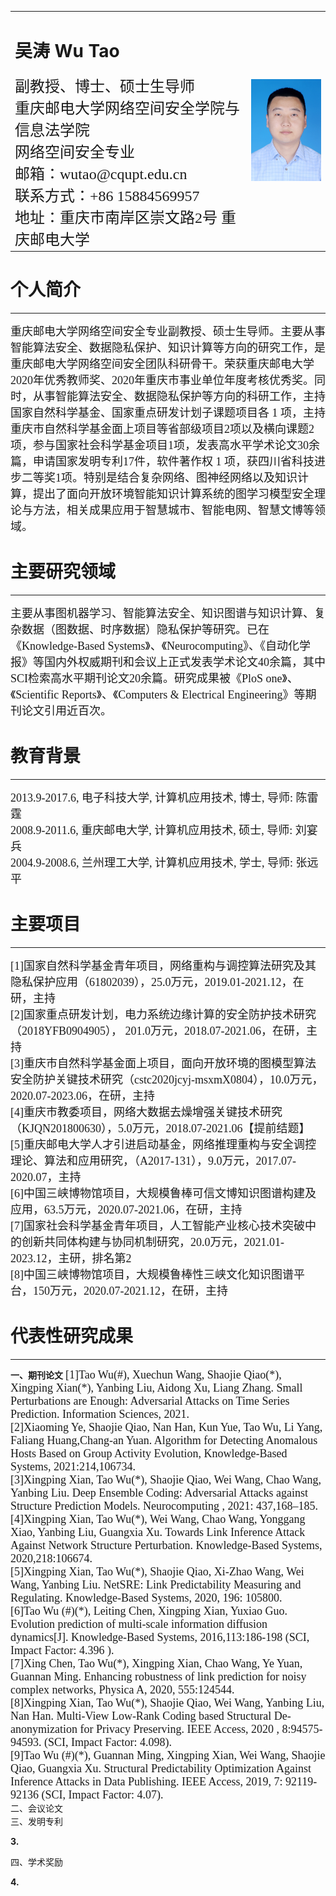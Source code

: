 <table border="0">
  <tr>
    <td width="75%">
      <h1>吴涛 Wu Tao</h1>
      <body>
      <font style="font-family:宋体" font size="5">副教授、博士、硕士生导师</font><br />
      <font style="font-family:宋体" font size="5">重庆邮电大学网络空间安全学院与信息法学院</font><br />
      <font style="font-family:宋体" font size="5">网络空间安全专业</font><br />
      <font style="font-family:宋体" font size="5">邮箱：wutao@cqupt.edu.cn</font><br />
      <font style="font-family:宋体" font size="5">联系方式：+86 15884569957</font><br />
      <font style="font-family:宋体" font size="5">地址：重庆市南岸区崇文路2号 重庆邮电大学</font><br />
        </body>
    </td>
    <td width="25%">
      <img src="/zhaopian.jpg"  width="100%">      
    </td>
  </tr>
</table>
<html>  
    <h1>个人简介</h1>  
    <body>  
        <hr />  
    </body> 
  <body>
  <font style="font-family:宋体" font size="4">重庆邮电大学网络空间安全专业副教授、硕士生导师。主要从事智能算法安全、数据隐私保护、知识计算等方向的研究工作，是重庆邮电大学网络空间安全团队科研骨干。荣获重庆邮电大学2020年优秀教师奖、2020年重庆市事业单位年度考核优秀奖。同时，从事智能算法安全、数据隐私保护等方向的科研工作，主持国家自然科学基金、国家重点研发计划子课题项目各 1 项，主持重庆市自然科学基金面上项目等省部级项目2项以及横向课题2项，参与国家社会科学基金项目1项，发表高水平学术论文30余篇，申请国家发明专利17件，软件著作权 1 项，获四川省科技进步二等奖1项。特别是结合复杂网络、图神经网络以及知识计算，提出了面向开放环境智能知识计算系统的图学习模型安全理论与方法，相关成果应用于智慧城市、智能电网、智慧文博等领域。</font><br />     
    </body>
</html>  
<html>  
    <h1>主要研究领域</h1>  
    <body>  
        <hr />  
    </body>
  <body>
  <font style="font-family:宋体" font size="4">主要从事图机器学习、智能算法安全、知识图谱与知识计算、复杂数据（图数据、时序数据）隐私保护等研究。已在《Knowledge-Based Systems》、《Neurocomputing》、《自动化学报》等国内外权威期刊和会议上正式发表学术论文40余篇，其中SCI检索高水平期刊论文20余篇。研究成果被《PloS one》、《Scientific Reports》、《Computers & Electrical Engineering》等期刊论文引用近百次。</font><br />
    </body>
</html> 
<html>  
    <h1>教育背景</h1>  
    <body>  
        <hr />  
    </body>
  <body>
  <font style="font-family:宋体" font size="4">2013.9-2017.6, 电子科技大学, 计算机应用技术, 博士, 导师: 陈雷霆</font><br />
  <font style="font-family:宋体" font size="4">2008.9-2011.6, 重庆邮电大学, 计算机应用技术, 硕士, 导师: 刘宴兵</font><br />
  <font style="font-family:宋体" font size="4">2004.9-2008.6, 兰州理工大学, 计算机应用技术, 学士, 导师: 张远平</font><br />
  </body>
</html> 
<html>  
    <h1>主要项目</h1>  
    <body>  
        <hr />  
    </body>  
  <body>
   <font style="font-family:宋体" font size="4"> [1]国家自然科学基金青年项目，网络重构与调控算法研究及其隐私保护应用（61802039），25.0万元，2019.01-2021.12，在研，主持</font><br />
   <font style="font-family:宋体" font size="4"> [2]国家重点研发计划，电力系统边缘计算的安全防护技术研究（2018YFB0904905）， 201.0万元，2018.07-2021.06，在研，主持</font><br />
   <font style="font-family:宋体" font size="4"> [3]重庆市自然科学基金面上项目，面向开放环境的图模型算法安全防护关键技术研究（cstc2020jcyj-msxmX0804），10.0万元，2020.07-2023.06，在研，主持</font><br />
   <font style="font-family:宋体" font size="4"> [4]重庆市教委项目，网络大数据去燥增强关键技术研究（KJQN201800630），5.0万元，2018.07-2021.06【提前结题】</font><br />
   <font style="font-family:宋体" font size="4"> [5]重庆邮电大学人才引进启动基金，网络推理重构与安全调控理论、算法和应用研究，（A2017-131），9.0万元，2017.07-2020.07，主持</font><br />
   <font style="font-family:宋体" font size="4"> [6]中国三峡博物馆项目，大规模鲁棒可信文博知识图谱构建及应用，63.5万元，2020.07-2021.06，在研，主持</font><br />
   <font style="font-family:宋体" font size="4"> [7]国家社会科学基金青年项目，人工智能产业核心技术突破中的创新共同体构建与协同机制研究，20.0万元，2021.01-2023.12，主研，排名第2</font><br />
   <font style="font-family:宋体" font size="4"> [8]中国三峡博物馆项目，大规模鲁棒性三峡文化知识图谱平台，150万元，2020.07-2021.12，在研，主持</font><br />
    </body>
</html> 
<html>  
    <h1>代表性研究成果</h1>  
    <body>  
        <hr />  
    </body> 
  <head><b>一、期刊论文</b></head>
  <body>
  <font style="font-family:宋体" font size="4">[1]Tao Wu(#), Xuechun Wang, Shaojie Qiao(*), Xingping Xian(*), Yanbing Liu, Aidong Xu, Liang Zhang. Small Perturbations are Enough: Adversarial Attacks on Time Series Prediction. Information Sciences, 2021.</font><br />
  <font style="font-family:宋体" font size="4">[2]Xiaoming Ye, Shaojie Qiao, Nan Han, Kun Yue, Tao Wu, Li Yang, Faliang Huang,Chang-an Yuan. Algorithm for Detecting Anomalous Hosts Based on Group Activity Evolution, Knowledge-Based Systems, 2021:214,106734.</font><br />
  <font style="font-family:宋体" font size="4">[3]Xingping Xian, Tao Wu(*), Shaojie Qiao, Wei Wang, Chao Wang, Yanbing Liu. Deep Ensemble Coding: Adversarial Attacks against Structure Prediction Models. Neurocomputing , 2021: 437,168–185. </font><br />
  <font style="font-family:宋体" font size="4">[4]Xingping Xian, Tao Wu(*), Wei Wang, Chao Wang, Yonggang Xiao, Yanbing Liu, Guangxia Xu. Towards Link Inference Attack Against Network Structure Perturbation. Knowledge-Based Systems, 2020,218:106674.</font><br />
  <font style="font-family:宋体" font size="4">[5]Xingping Xian, Tao Wu(*), Shaojie Qiao, Xi-Zhao Wang, Wei Wang, Yanbing Liu. NetSRE: Link Predictability Measuring and Regulating. Knowledge-Based Systems, 2020, 196: 105800.</font><br />
  <font style="font-family:宋体" font size="4">[6]Tao Wu (#)(*), Leiting Chen, Xingping Xian, Yuxiao Guo. Evolution prediction of multi-scale information diffusion dynamics[J]. Knowledge-Based Systems, 2016,113:186-198 (SCI, Impact Factor: 4.396 ).</font><br />
  <font style="font-family:宋体" font size="4">[7]Xing Chen, Tao Wu(*), Xingping Xian, Chao Wang, Ye Yuan, Guannan Ming. Enhancing robustness of link prediction for noisy complex networks, Physica A, 2020, 555:124544.</font><br />
  <font style="font-family:宋体" font size="4">[8]Xingping Xian, Tao Wu(*), Shaojie Qiao, Wei Wang, Yanbing Liu, Nan Han. Multi-View Low-Rank Coding based Structural De-anonymization for Privacy Preserving. IEEE Access, 2020 , 8:94575-94593. (SCI, Impact Factor: 4.098).</font><br />
  <font style="font-family:宋体" font size="4">[9]Tao Wu (#)(*), Guannan Ming, Xingping Xian, Wei Wang, Shaojie Qiao, Guangxia Xu. Structural Predictability Optimization Against Inference Attacks in Data Publishing. IEEE Access, 2019, 7: 92119-92136 (SCI, Impact Factor: 4.07). </font><br />
    </body>
  <head>二、会议论文</head>
  <body>
   <font style="font-family:宋体" font size="4">    </font><br />
    </body>
  <head>三、发明专利</head>
  <p><b>3.</b></p>
  <head>四、学术奖励</head>
  <p><b>4.</b></p>
</html> 
